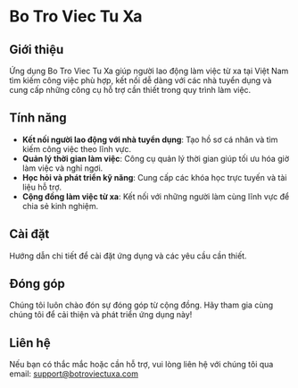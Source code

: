 # Bo Tro Viec Tu Xa

## Giới thiệu
Ứng dụng Bo Tro Viec Tu Xa giúp người lao động làm việc từ xa tại Việt Nam tìm kiếm công việc phù hợp, kết nối dễ dàng với các nhà tuyển dụng và cung cấp những công cụ hỗ trợ cần thiết trong quy trình làm việc.

## Tính năng
- **Kết nối người lao động với nhà tuyển dụng**: Tạo hồ sơ cá nhân và tìm kiếm công việc theo lĩnh vực.
- **Quản lý thời gian làm việc**: Công cụ quản lý thời gian giúp tối ưu hóa giờ làm việc và nghỉ ngơi.
- **Học hỏi và phát triển kỹ năng**: Cung cấp các khóa học trực tuyến và tài liệu hỗ trợ.
- **Cộng đồng làm việc từ xa**: Kết nối với những người làm cùng lĩnh vực để chia sẻ kinh nghiệm.

## Cài đặt
Hướng dẫn chi tiết để cài đặt ứng dụng và các yêu cầu cần thiết.

## Đóng góp
Chúng tôi luôn chào đón sự đóng góp từ cộng đồng. Hãy tham gia cùng chúng tôi để cải thiện và phát triển ứng dụng này!

## Liên hệ
Nếu bạn có thắc mắc hoặc cần hỗ trợ, vui lòng liên hệ với chúng tôi qua email: support@botroviectuxa.com
